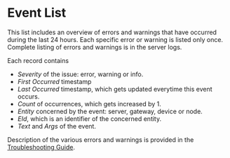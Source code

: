 # Event List

This list includes an overview of errors and warnings that have occurred during
the last 24 hours. Each specific error or warning is listed only once. Complete
listing of errors and warnings is in the server logs.

Each record contains
 * *Severity* of the issue: error, warning or info.
 * *First Occurred* timestamp
 * *Last Occurred* timestamp, which gets updated everytime this event occurs.
 * *Count* of occurrences, which gets increased by 1.
 * *Entity* concerned by the event: server, gateway, device or node.
 * *EId*, which is an identifier of the concerned entity.
 * *Text* and *Args* of the event.

Description of the various errors and warnings is provided in the
[Troubleshooting Guide](Troubleshooting.md).
